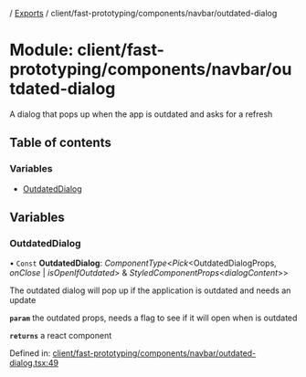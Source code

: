 [](../README.md) / [Exports](../modules.md) / client/fast-prototyping/components/navbar/outdated-dialog

# Module: client/fast-prototyping/components/navbar/outdated-dialog

A dialog that pops up when the app is outdated and asks for a refresh

## Table of contents

### Variables

- [OutdatedDialog](client_fast_prototyping_components_navbar_outdated_dialog.md#outdateddialog)

## Variables

### OutdatedDialog

• `Const` **OutdatedDialog**: *ComponentType*<*Pick*<OutdatedDialogProps, *onClose* \| *isOpenIfOutdated*\> & *StyledComponentProps*<*dialogContent*\>\>

The outdated dialog will pop up if the application is outdated and needs an update

**`param`** the outdated props, needs a flag to see if it will open when is outdated

**`returns`** a react component

Defined in: [client/fast-prototyping/components/navbar/outdated-dialog.tsx:49](https://github.com/onzag/itemize/blob/0e9b128c/client/fast-prototyping/components/navbar/outdated-dialog.tsx#L49)
